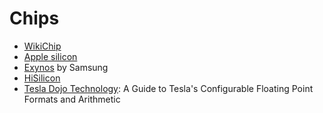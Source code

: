 # Chips
* [WikiChip](https://en.wikichip.org/wiki/WikiChip)
* [Apple silicon](https://en.wikipedia.org/wiki/Apple_silicon)
* [Exynos](https://en.wikipedia.org/wiki/Exynos) by Samsung
* [HiSilicon](https://en.wikipedia.org/wiki/HiSilicon)
* [Tesla Dojo Technology](https://cdn.motor1.com/pdf-files/535242876-tesla-dojo-technology.pdf): A Guide to Tesla's Configurable Floating Point Formats and Arithmetic
